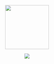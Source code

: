 <p align="center">
	<img width="140" src="https://media.tenor.com/L4TD4MWFy40AAAAj/kirby.gif">
</p>

<p align="center">
	<img src="https://wakatime.com/badge/user/b1fa51a1-69c5-46d5-8055-5166a0d01803.svg">
</p>
